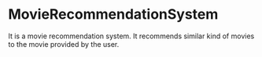 # MovieRecommendationSystem
It is a movie recommendation system. It recommends similar kind of movies to the movie provided by the user.
